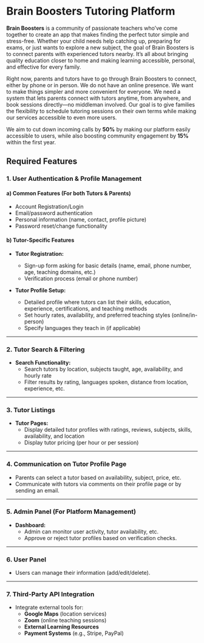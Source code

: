 # Brain Boosters Tutoring Platform

**Brain Boosters** is a community of passionate teachers who’ve come together to create an app that makes finding the perfect tutor simple and stress-free. Whether your child needs help catching up, preparing for exams, or just wants to explore a new subject, the goal of Brain Boosters is to connect parents with experienced tutors nearby. It’s all about bringing quality education closer to home and making learning accessible, personal, and effective for every family.

Right now, parents and tutors have to go through Brain Boosters to connect, either by phone or in person. We do not have an online presence. We want to make things simpler and more convenient for everyone. We need a system that lets parents connect with tutors anytime, from anywhere, and book sessions directly—no middleman involved. Our goal is to give families the flexibility to schedule tutoring sessions on their own terms while making our services accessible to even more users.

We aim to cut down incoming calls by **50%** by making our platform easily accessible to users, while also boosting community engagement by **15%** within the first year.

## Required Features

### 1. User Authentication & Profile Management
#### a) Common Features (For both Tutors & Parents)
- Account Registration/Login
- Email/password authentication
- Personal information (name, contact, profile picture)
- Password reset/change functionality

#### b) Tutor-Specific Features
- **Tutor Registration:**
  - Sign-up form asking for basic details (name, email, phone number, age, teaching domains, etc.)
  - Verification process (email or phone number)

- **Tutor Profile Setup:**
  - Detailed profile where tutors can list their skills, education, experience, certifications, and teaching methods
  - Set hourly rates, availability, and preferred teaching styles (online/in-person)
  - Specify languages they teach in (if applicable)

---

### 2. Tutor Search & Filtering
- **Search Functionality:**
  - Search tutors by location, subjects taught, age, availability, and hourly rate
  - Filter results by rating, languages spoken, distance from location, experience, etc.

---

### 3. Tutor Listings
- **Tutor Pages:**
  - Display detailed tutor profiles with ratings, reviews, subjects, skills, availability, and location
  - Display tutor pricing (per hour or per session)

---

### 4. Communication on Tutor Profile Page
- Parents can select a tutor based on availability, subject, price, etc.
- Communicate with tutors via comments on their profile page or by sending an email.

---

### 5. Admin Panel (For Platform Management)
- **Dashboard:**
  - Admin can monitor user activity, tutor availability, etc.
  - Approve or reject tutor profiles based on verification checks.

---

### 6. User Panel
- Users can manage their information (add/edit/delete).

---

### 7. Third-Party API Integration
- Integrate external tools for:
  - **Google Maps** (location services)
  - **Zoom** (online teaching sessions)
  - **External Learning Resources**
  - **Payment Systems** (e.g., Stripe, PayPal)
